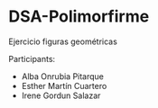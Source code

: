# DSA-Polimorfirme
Ejercicio figuras geométricas <br>

Participants: <br>
- Alba Onrubia Pitarque <br>
- Esther Martín Cuartero <br>
- Irene Gordun Salazar <br>
